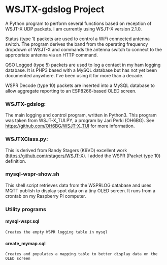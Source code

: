 # WSJTX-gdslog Project
A Python program to perform several functions based on reception of WSJT-X UDP packets.  I am currently using WSJT-X version 2.1.0.

   Status (type 1) packets are used to control a WiFi connected antenna switch.  The program derives the band from the operating frequency dropdown of WSJT-X 
   and commands the antenna switch to connect to the appropriate antenna via an HTTP command.
   
   QSO Logged (type 5) packets are used to log a contact in my ham logging database.  It is PHP3 based with a MySQL database but has not yet been documented anywhere. I've been using it for more than a decade.
   
   WSPR Decode (type 10) packets are inserted into a MySQL database to allow aggregate reporting to an ESP8266-based OLED screen. 

### WSJTX-gdslog:
   The main logging and control program, written in Python3.  This program was taken from WSJT-X_TUI.PY, a program by Jari Perki (OH6BG).
   See https://github.com/OH6BG/WSJT-X_TUI for more information.
   
### WSJTXClass.py:
   This is derived from Randy Stagers (K9VD) excellent work (https://github.com/rstagers/WSJT-X).  I added the WSPR (Packet type 10) definition.

### mysql-wspr-show.sh
   This shell script retrieves data from the WSPRLOG database and uses MQTT publish to display spot data on a tiny OLED screen. It runs from a crontab on my Raspberry Pi computer.

### Utility programs
#### mysql-wspr.sql
    Creates the empty WSPR logging table in mysql
#### create_mymap.sql
    Creates and populates a mapping table to better display data on the OLED screen
####     
